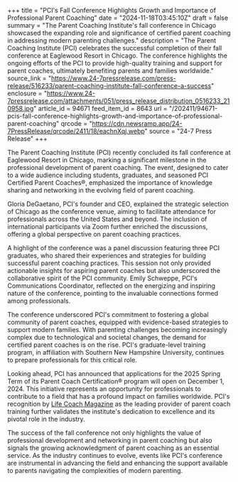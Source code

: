 +++
title = "PCI's Fall Conference Highlights Growth and Importance of Professional Parent Coaching"
date = "2024-11-18T03:45:10Z"
draft = false
summary = "The Parent Coaching Institute's fall conference in Chicago showcased the expanding role and significance of certified parent coaching in addressing modern parenting challenges."
description = "The Parent Coaching Institute (PCI) celebrates the successful completion of their fall conference at Eaglewood Resort in Chicago. The conference highlights the ongoing efforts of the PCI to provide high-quality training and support for parent coaches, ultimately benefiting parents and families worldwide."
source_link = "https://www.24-7pressrelease.com/press-release/516233/parent-coaching-institute-fall-conference-a-success"
enclosure = "https://www.24-7pressrelease.com/attachments/051/press_release_distribution_0516233_210958.jpg"
article_id = 94671
feed_item_id = 8643
url = "/202411/94671-pcis-fall-conference-highlights-growth-and-importance-of-professional-parent-coaching"
qrcode = "https://cdn.newsramp.app/24-7PressRelease/qrcode/2411/18/eachnXqj.webp"
source = "24-7 Press Release"
+++

<p>The Parent Coaching Institute (PCI) recently concluded its fall conference at Eaglewood Resort in Chicago, marking a significant milestone in the professional development of parent coaching. The event, designed to cater to a wide audience including students, graduates, and seasoned PCI Certified Parent Coaches®, emphasized the importance of knowledge sharing and networking in the evolving field of parent coaching.</p><p>Gloria DeGaetano, PCI's founder and CEO, explained the strategic selection of Chicago as the conference venue, aiming to facilitate attendance for professionals across the United States and beyond. The inclusion of international participants via Zoom further enriched the discussions, offering a global perspective on parent coaching practices.</p><p>A highlight of the conference was a panel discussion featuring three PCI graduates, who shared their experiences and strategies for building successful parent coaching practices. This session not only provided actionable insights for aspiring parent coaches but also underscored the collaborative spirit of the PCI community. Emily Schweppe, PCI's Communications Coordinator, reflected on the energizing and inspiring nature of the conference, pointing to the invaluable connections formed among professionals.</p><p>The conference underscored PCI's commitment to fostering a global community of parent coaches, equipped with evidence-based strategies to support modern families. With parenting challenges becoming increasingly complex due to technological and societal changes, the demand for certified parent coaches is on the rise. PCI's graduate-level training program, in affiliation with Southern New Hampshire University, continues to prepare professionals for this critical role.</p><p>Looking ahead, PCI has announced that applications for the 2025 Spring Term of its Parent Coach Certification® program will open on December 1, 2024. This initiative represents an opportunity for professionals to contribute to a field that has a profound impact on families worldwide. PCI's recognition by <a href="https://www.lifecoachmagazine.com" rel="nofollow" target="_blank">Life Coach Magazine</a> as the leading provider of parent coach training further validates the institute's dedication to excellence and its pivotal role in the industry.</p><p>The success of the fall conference not only highlights the value of professional development and networking in parent coaching but also signals the growing acknowledgment of parent coaching as an essential service. As the industry continues to evolve, events like PCI's conference are instrumental in advancing the field and enhancing the support available to parents navigating the complexities of modern parenting.</p>